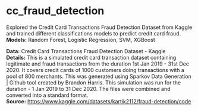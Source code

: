 # cc_fraud_detection

Explored the Credit Card Transactions Fraud Detection Dataset from Kaggle and trained different classifications models to predict credit card fraud.\
**Models:** Random Forest, Logistic Regression, SVM, XGBoost 

**Data:** Credit Card Transactions Fraud Detection Dataset - Kaggle \
**Details:** This is a simulated credit card transaction dataset containing legitimate and fraud transactions from the duration 1st Jan 2019 - 31st Dec 2020. It covers credit cards of 1000 customers doing transactions with a pool of 800 merchants. This was generated using Sparkov Data Generation | Github tool created by Brandon Harris. This simulation was run for the duration - 1 Jan 2019 to 31 Dec 2020. The files were combined and converted into a standard format. \
**Source:** https://www.kaggle.com/datasets/kartik2112/fraud-detection/code 
